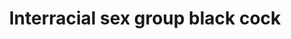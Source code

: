---
layout: post
title: Interracial sex group black cock
duration: '06:07'
view: 105
rate: 2
video: 'https://flashservice.xvideos.com/embedframe/27933925'
category: 
 - black
 - group-sex
tags: 
 - big-black-cock
priority: 0.9
changefreq: daily
---